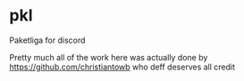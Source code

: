 # pkl
Paketliga for discord


Pretty much all of the work here was actually done by https://github.com/christiantowb who deff deserves all credit